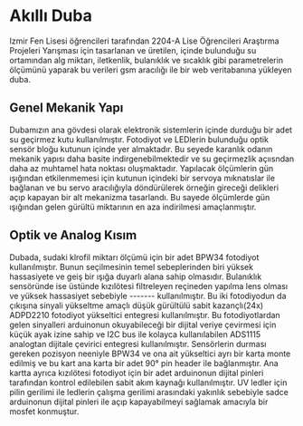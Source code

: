# Akıllı Duba

Izmir Fen Lisesi öğrencileri tarafından 2204-A Lise Öğrencileri Araştırma Projeleri Yarışması için tasarlanan ve üretilen, içinde bulunduğu su ortamından
alg miktarı, iletkenlik, bulanıklık ve sıcaklık gibi parametrelerin ölçümünü yaparak bu verileri gsm aracılığı ile bir web veritabanına yükleyen duba.

## Genel Mekanik Yapı

Dubamızın ana gövdesi olarak elektronik sistemlerin içinde durduğu bir adet su geçirmez kutu kullanılmıştır. Fotodiyot ve LEDlerin bulunduğu optik sensör
bloğu kutunun içinde yer almaktadır. Bu seyede karanlık odanın mekanik yapısı daha basite indirgenebilmektedir ve su geçirmezlik açıısndan daha az muhtamel
hata noktası oluşmaktadır. Yapılacak ölçümlerin gün ışığından etkilenmemesi için kutunun içindeki bir servoya mıknatıslar ile bağlanan ve bu servo aracılığıyla döndürülerek örneğin gireceği delikleri açıp kapayan bir alt mekanizma tasarlandı. Bu sayede ölçümlerde gün ışığından gelen gürültü miktarının en aza indirilmesi amaçlanmıştır. 

## Optik ve Analog Kısım

Dubada, sudaki klrofil miktarı ölçümü için bir adet BPW34 fotodiyot kullanılmıştır. Bunun seçilmesinin temel sebeplerinden biri yüksek hassasiyete ve geiş bir ışığa duyarlı alana sahip olmasıdır. Bulanıklık sensöründe ise üstünde kızılötesi filtreleyen reçineden yapılma lens olması ve yüksek hassasiyet sebebiyle ------- kullanılmıştır. Bu iki fotodiyodun da çıkışına sinyali yükseltme amaçlı düşük gürültülü sabit kazançlı(24x) ADPD2210 fotodiyot yükseltici entegresi kullanılmıştır. Bu fotodiyotlardan gelen sinyalleri arduinonun okuyabileceği bir dijital veriye çevirmesi için küçük ayak izine sahip ve I2C bus ile kolayca kullanılabilen ADS1115 analogtan dijitale çevirici entegresi kullanılmıştır. Sensörlerin durması gereken pozisyon neeniyle BPW34 ve ona ait yükseltici ayrı bir karta monte edilmiş ve bu kart ana karta bir adet 90° pin header ile bağlanmıştır. Ana kartta ayrıca kızılötesi fotodiyot için bir adet arduinonun dijital pinleri tarafından kontrol edilebilen sabit akım kaynağı kullanılmıştır. UV ledler için pilin gerilimi ile ledlerin çalışma gerilimi arasındaki yakınlık sebebiyle sadce arduinonun dijital pinleri ile açıp kapayabilmeyi sağlamak amacıyla bir mosfet konmuştur.
